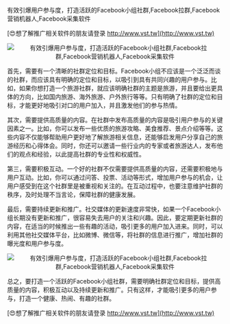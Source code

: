 有效引爆用户参与度，打造活跃的Facebook小组社群,Facebook拉群,Facebook营销机器人,Facebook采集软件

[😍想了解推广相关软件的朋友请登录 http://www.vst.tw](http://www.vst.tw)

 <center><img src="https://vst.tw/MP4/tuiguang/png/8.png" alt="有效引爆用户参与度，打造活跃的Facebook小组社群,Facebook拉群,Facebook营销机器人,Facebook采集软件"></center>

首先，需要有一个清晰的社群定位和目标。Facebook小组不应该是一个泛泛而谈的社群，而应该具有明确的定位和目标，以吸引到具有共同兴趣的用户参与。比如，如果你想打造一个旅游社群，就应该明确社群的主题是旅游，并且要给出更具体的方向，比如国内旅游、海外旅游、户外旅行等等。只有明确了社群的定位和目标，才能更好地吸引对口的用户加入，并且激发他们的参与热情。

其次，需要提供高质量的内容。在社群中发布高质量的内容是吸引用户参与的关键因素之一。比如，你可以发布一些优质的旅游攻略、美食推荐、景点介绍等等。这些内容不仅能够帮助用户更好地了解旅游相关信息，还能够启发用户分享自己的旅游经历和心得体会。同时，你还可以邀请一些行业内的专家或者旅游达人，发布他们的观点和经验，以此提高社群的专业性和权威性。

第三，需要积极互动。一个好的社群不仅需要提供高质量的内容，还需要积极地与用户互动。比如，你可以通过问答、投票、活动等形式，增加用户参与的机会，让用户感受到在这个社群里是被重视和关注的。在互动过程中，也要注意维护社群的秩序，及时处理不当言论，保障社群的健康发展。

最后，需要持续更新和推广。社交媒体的更新速度非常快，如果一个Facebook小组长期没有更新和推广，很容易失去用户的关注和兴趣。因此，要定期更新社群的内容，在适当的时候推出一些有趣的活动，吸引更多的用户加入进来。同时，可以利用其他社交媒体平台，比如微博、微信等，将社群的信息进行推广，增加社群的曝光度和用户参与度。

 <center><img src="https://vst.tw/MP4/tuiguang/png/8.png" alt="有效引爆用户参与度，打造活跃的Facebook小组社群,Facebook拉群,Facebook营销机器人,Facebook采集软件"></center>

总之，要打造一个活跃的Facebook小组社群，需要明确社群定位和目标，提供高质量的内容，积极互动以及持续更新和推广。只有这样，才能吸引更多的用户参与，打造一个健康、热闹、有趣的社群。

[😍想了解推广相关软件的朋友请登录 http://www.vst.tw](http://www.vst.tw)



